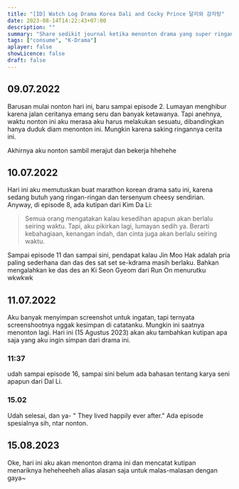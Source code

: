 ```yaml
---
title: "[ID] Watch Log Drama Korea Dali and Cocky Prince 달리와 감자탕"
date: 2023-08-14T14:22:43+07:00
description: "" 
summary: "Share sedikit journal ketika menonton drama yang super ringan ini."
tags: ["consume", "K-Drama"]
aplayer: false
showLicence: false
draft: false
---
```


## 09.07.2022

Barusan mulai nonton hari ini, baru sampai episode 2. Lumayan menghibur karena jalan ceritanya emang seru dan banyak ketawanya. Tapi anehnya, waktu nonton ini aku merasa aku harus melakukan sesuatu, dibandingkan hanya duduk diam menonton ini. Mungkin karena saking ringannya cerita ini.

Akhirnya aku nonton sambil merajut dan bekerja hhehehe


## 10.07.2022

Hari ini aku memutuskan buat marathon korean drama satu ini, karena sedang butuh yang ringan-ringan dan tersenyum cheesy sendirian. Anyway, di episode 8, ada kutipan dari Kim Da Li:

> Semua orang mengatakan kalau kesedihan apapun akan berlalu seiring waktu. Tapi, aku pikirkan lagi, lumayan sedih ya. Berarti kebahagiaan, kenangan indah, dan cinta juga akan berlalu seiring waktu.

Sampai episode 11 dan sampai sini, pendapat kalau Jin Moo Hak adalah pria paling sederhana dan das des sat set se-kdrama masih berlaku. Bahkan mengalahkan ke das des an Ki Seon Gyeom dari Run On menurutku wkwkwk


## 11.07.2022

Aku banyak menyimpan screenshot untuk ingatan, tapi ternyata screenshootnya nggak kesimpan di catatanku. Mungkin ini saatnya menonton lagi. Hari ini (15 Agustus 2023) akan aku tambahkan kutipan apa saja yang aku ingin simpan dari drama ini. 

### 11:37 

udah sampai episode 16, sampai sini belum ada bahasan tentang karya seni apapun dari Dal Li. 

### 15.02

Udah selesai, dan ya- " They lived happily ever after." Ada episode spesialnya sih, ntar nonton.


## 15.08.2023

Oke, hari ini aku akan menonton drama ini dan mencatat kutipan menariknya heheheeheh alias alasan saja untuk malas-malasan dengan gaya~